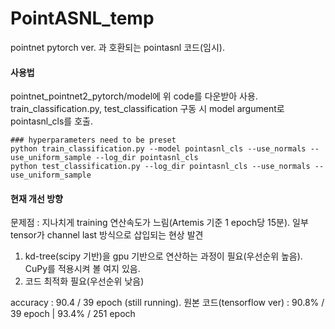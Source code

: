 # PointASNL_temp

pointnet pytorch ver. 과 호환되는 pointasnl 코드(임시).



#### 사용법 

pointnet_pointnet2_pytorch/model에 위 code를 다운받아 사용.  
train_classification.py, test_classification 구동 시 model argument로 pointasnl_cls를 호출.
~~~
### hyperparameters need to be preset
python train_classification.py --model pointasnl_cls --use_normals --use_uniform_sample --log_dir pointasnl_cls
python test_classification.py --log_dir pointasnl_cls --use_normals --use_uniform_sample
~~~


#### 현재 개선 방향 

문제점 : 지나치게 training 연산속도가 느림(Artemis 기준 1 epoch당 15분). 일부 tensor가 channel last 방식으로 삽입되는 현상 발견
1. kd-tree(scipy 기반)을 gpu 기반으로 연산하는 과정이 필요(우선순위 높음). CuPy를 적용시켜 볼 여지 있음.
1. 코드 최적화 필요(우선순위 낮음)

accuracy : 90.4 / 39 epoch (still running).
원본 코드(tensorflow ver) : 90.8% / 39 epoch | 93.4% / 251 epoch
